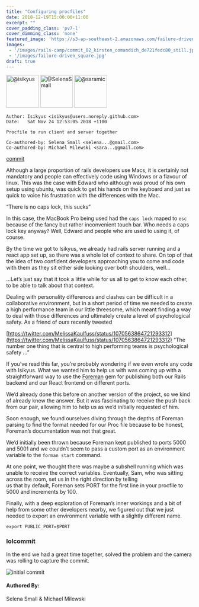 ```yaml
---
title: "Configuring procfiles"
date: 2018-12-19T15:00:00+11:00
excerpt: ""
cover_padding_class: 'pv7-l'
cover_dimming_class: 'none'
featured_image: 'https://s3-ap-southeast-2.amazonaws.com/failure-driven-blog/railscamp-24-woodfield-hobart/commit_03_isikyus_0f515e5ecc.gif'
images:
 - '/images/rails-camp/commit_02_kirsten_comandich_de721fedc80_still.jpg'
 - '/images/failure-driven_square.jpg'
draft: true
---
```


<img alt="@isikyus" src="//github.com/isikyus.png" style="display: inline; width: 88px;" height="88" />
<img alt="@SelenaSmall" src="//github.com/SelenaSmall.png" style="display: inline; width: 88px;" height="88" />
<img alt="@saramic" src="//github.com/saramic.png" style="display: inline; width: 88px;" height="88" />

    Author: Isikyus <isikyus@users.noreply.github.com>
    Date:   Sat Nov 24 12:53:05 2018 +1100

    Procfile to run client and server together

    Co-authored-by: Selena Small <selena...@gmail.com>
    Co-authored-by: Michael Milewski <sara...@gmail.com>


[commit](https://github.com/failure-driven/railscamp-search-term/graphs/contributors)

Although a large proportion of rails developers use Macs, it is certainly not mandatory and people 
can effectively code using Windows or a flavour of linux. This was the case with Edward who although 
was proud of his own setup using ubuntu, was quick to get his hands on the keyboard and just as quick 
to voice his frustration with the differences with the Mac. 

“There is no caps lock, this sucks” 

In this case, the MacBook Pro being used had the `caps lock` maped to `esc` because of the fancy but 
rather inconvenient touch bar. Who needs a caps lock key anyway? Well, Edward and people who are used 
to using it, of course.

By the time we got to Isikyus, we already had rails server running and a react app set up, so there 
was a whole lot of context to share. On top of that the idea of two confident developers approaching 
you to come and code with them as they sit either side looking over both shoulders, well…
 
...Let’s just say that it took a little while for us all to get to know each other, to be able to 
talk about that context. 

Dealing with personality differences and clashes can be difficult in a collaborative environment, 
but in a short period of time we needed to create a high performance team in our little threesome, 
which meant finding a way to deal with those differences and ultimately create a level of psychological 
safety. As a friend of ours recently tweeted

[https://twitter.com/MelissaKaulfuss/status/1070563864721293312](https://twitter.com/MelissaKaulfuss/status/1070563864721293312)
    “The number one thing that is central to high performing teams is psychological safety ...”

If you’ve read this far, you’re probably wondering if we even wrote any code with Isikyus. What we 
wanted him to help us with was coming up with a straightforward way to use the [Foreman](https://github.com/ddollar/foreman) 
gem for publishing both our Rails backend and our React frontend on different ports.

We’d already done this before on another version of the project, so we kind of already knew the answer. 
But it was fascinating to receive the push back from our pair, allowing him to help us as we’d initially 
requested of him.

Soon enough, we found ourselves diving through the depths of Foreman parsing to find the format needed 
for our Proc file because to be honest, Foreman’s documentation was not that great.

We’d initially been thrown because Foreman kept published to ports 5000 and 5001 and we couldn’t seem 
to pass a custom port as an environment variable to the `forman start` command.

At one point, we thought there was maybe a subshell running which was unable to receive the correct 
variables. Eventually, Sam, who was sitting across the room, set us in the right direction by telling  
us that by default, Foreman sets PORT for the first line in your procfile to 5000 and increments by 100.

Finally, with a deep exploration of Foreman’s inner workings and a bit of help from some other developers 
nearby, we figured out that we just needed to export an environment variable with a slightly different name.

```
export PUBLIC_PORT=$PORT
```

### lolcommit

In the end we had a great time together, solved the problem and the camera was rolling to capture the commit.

![initial commit](https://s3-ap-southeast-2.amazonaws.com/failure-driven-blog/railscamp-24-woodfield-hobart/commit_03_isikyus_0f515e5ecc.gif)

#### Authored By:

Selena Small & Michael Milewski